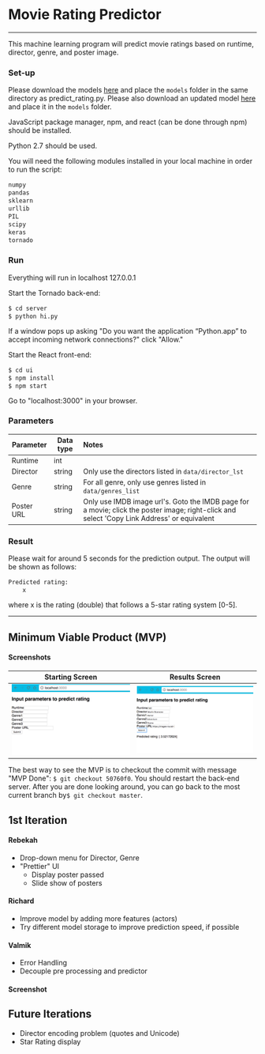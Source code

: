 # Movie Rating Predictor
<hr>
This machine learning program will predict movie ratings based on runtime, director, genre, and poster image.

### Set-up 
Please download the models [here](http://bit.ly/2BE1eZ4) and place the `models` folder in the same directory as predict_rating.py. Please also download an updated model [here](https://drive.google.com/file/d/1nEWisBLDowAiW9yl1VPXiAPt6NQTssz_/view) and place it in the `models` folder.

JavaScript package manager, npm, and react (can be done through npm) should be installed.

Python 2.7 should be used.

You will need the following modules installed in your local machine in order to run the script:
```
numpy
pandas
sklearn
urllib
PIL
scipy
keras
tornado
```

### Run
Everything will run in localhost 127.0.0.1

Start the Tornado back-end:
```
$ cd server
$ python hi.py
```
If a window pops up asking "Do you want the application “Python.app” to accept incoming network connections?" click "Allow."

Start the React front-end:
```
$ cd ui
$ npm install
$ npm start
```

Go to "localhost:3000" in your browser.

### Parameters

| Parameter  | Data type  | Notes                                      |
| ---------  | ---------- | :----------------------------------------- |
| Runtime    | int        |                                            |
| Director   | string     | Only use the directors listed in `data/director_lst`|
| Genre      | string     | For all genre, only use genres listed in `data/genres_list`|
| Poster URL | string     | Only use IMDB image url's. Goto the IMDB page for a movie; click the poster image; right-click and select 'Copy Link Address' or equivalent  |




### Result
Please wait for around 5 seconds for the prediction output.
The output will be shown as follows:
```
Predicted rating: 
	x  
```
where x is the rating (double) that follows a 5-star rating system [0-5]. 

<hr>

## Minimum Viable Product (MVP)

#### Screenshots
Starting Screen            |  Results Screen
:-------------------------:|:-------------------------:
![image](./mvp_screen.png) |![image](./mvp_result.png)

The best way to see the MVP is to checkout the commit with message "MVP Done": `$ git checkout 50760f0`. You should restart the back-end server. After you are done looking around, you can go back to the most current branch by`$ git checkout master`.


## 1st Iteration

#### Rebekah
* Drop-down menu for Director, Genre
* "Prettier" UI 
	- Display poster passed
	- Slide show of posters

#### Richard
* Improve model by adding more features (actors)
* Try different model storage to improve prediction speed, if possible

#### Valmik
* Error Handling
* Decouple pre processing and predictor

#### Screenshot


## Future Iterations
* Director encoding problem (quotes and Unicode)
* Star Rating display 




